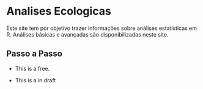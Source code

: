 # Analises Ecologicas
Este site tem por objetivo trazer informações sobre análises estatísticas em R. Análises básicas e avançadas são disponibilizadas neste site.
## Passo a Passo
- This is a free.
+ This is a in draft


